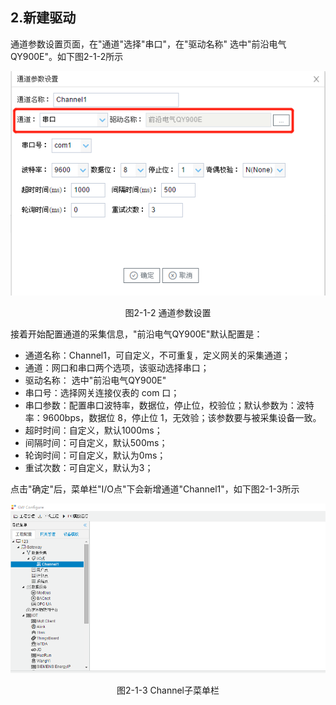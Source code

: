 ## 2.新建驱动

通道参数设置页面，在"通道"选择"串口"，在"驱动名称" 选中"前沿电气QY900E"。如下图2-1-2所示

![](assets/新建通道1.png)

<center>  图2-1-2 通道参数设置	</center>

接着开始配置通道的采集信息，"前沿电气QY900E"默认配置是：

- 通道名称：Channel1，可自定义，不可重复，定义网关的采集通道；
- 通道：网口和串口两个选项，该驱动选择串口；
- 驱动名称： 选中"前沿电气QY900E"
- 串口号：选择网关连接仪表的 com 口；
- 串口参数：配置串口波特率，数据位，停止位，校验位；默认参数为：波特率：9600bps，数据位 8，停止位 1，无效验；该参数要与被采集设备一致。
- 超时时间：自定义，默认1000ms；
- 间隔时间：可自定义，默认500ms；
- 轮询时间：可自定义，默认为0ms；
- 重试次数：可自定义，默认为3；

点击"确定"后，菜单栏"I/O点"下会新增通道"Channel1"，如下图2-1-3所示

![](../../assets/通道创建完成.png)

<center> 图2-1-3 Channel子菜单栏</center>